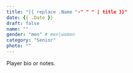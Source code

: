 ```yaml
---
title: "{{ replace .Name "-" " " | title }}"
date: {{ .Date }}
draft: false
name: ""
gender: "men" # men|women
category: "Senior"
photo: ""
---
```


Player bio or notes.
